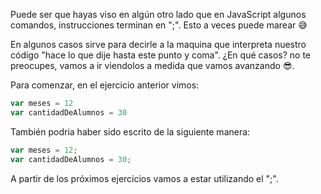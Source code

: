 Puede ser que hayas viso en algún otro lado que en JavaScript algunos comandos, instrucciones terminan en ";". Esto a veces puede marear :sweat_smile: 

En algunos casos sirve para decirle a la maquina que interpreta nuestro código "hace lo que dije hasta este punto y coma". ¿En qué casos? no te preocupes, vamos a ir viendolos a medida que vamos avanzando :sunglasses:.


Para comenzar, en el ejercicio anterior vimos:

```javascript
var meses = 12
var cantidadDeAlumnos = 30
``` 

También podria haber sido escrito de la siguiente manera:

```javascript
var meses = 12;
var cantidadDeAlumnos = 30;
``` 

A partir de los próximos ejercicios vamos a estar utilizando el ";".
 
